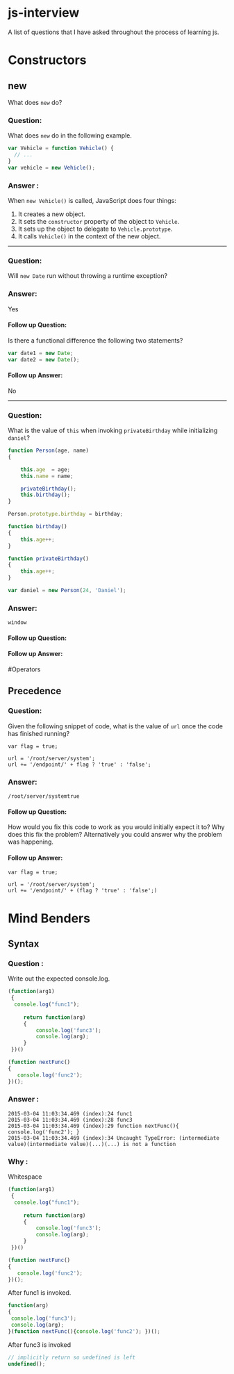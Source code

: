 js-interview
============
A list of questions that I have asked throughout the process of learning js.

# Constructors

## new

What does `new` do?

### Question:

What does `new` do in the following example.

```js
var Vehicle = function Vehicle() {
  // ...
}
var vehicle = new Vehicle();
```
### Answer : 

When `new Vehicle()` is called, JavaScript does four things:

1. It creates a new object.
2. It sets the `constructor` property of the object to `Vehicle`.
3. It sets up the object to delegate to `Vehicle.prototype`.
4. It calls `Vehicle()` in the context of the new object.

---

### Question:

Will  `new Date` run without throwing a runtime exception?

### Answer:

Yes

#### Follow up Question:
Is there a functional difference the following two statements?
```javascript
var date1 = new Date;
var date2 = new Date();
```

#### Follow up Answer:
No

---

### Question:

What is the value of `this` when invoking `privateBirthday` while initializing `daniel`?

```javascript
function Person(age, name)
{

	this.age  = age;
	this.name = name;

	privateBirthday();
	this.birthday();
}

Person.prototype.birthday = birthday;

function birthday()
{
	this.age++;
}

function privateBirthday()
{
	this.age++;
}

var daniel = new Person(24, 'Daniel');
```

### Answer:

`window`

#### Follow up Question:

#### Follow up Answer:

#Operators
## Precedence

### Question:
Given the following snippet of code, what is the value of `url` once the code has finished running?
```
var flag = true;

url = '/root/server/system';
url += '/endpoint/' + flag ? 'true' : 'false';
```
### Answer:

`/root/server/systemtrue`

#### Follow up Question:

How would you fix this code to work as you would initially expect it to? Why does this fix the problem? Alternatively you could answer why the problem was happening.

#### Follow up Answer:

```
var flag = true;

url = '/root/server/system';
url += '/endpoint/' + (flag ? 'true' : 'false';)
```

# Mind Benders

## Syntax 

### Question :

Write out the expected console.log.

```js
(function(arg1)
 {
  console.log("func1");
     
     return function(arg)
     {
         console.log('func3');
         console.log(arg);
     }
 })()

(function nextFunc()
{
   console.log('func2'); 
})();
```

### Answer :

```
2015-03-04 11:03:34.469 (index):24 func1
2015-03-04 11:03:34.469 (index):28 func3
2015-03-04 11:03:34.469 (index):29 function nextFunc(){ console.log('func2'); }
2015-03-04 11:03:34.469 (index):34 Uncaught TypeError: (intermediate value)(intermediate value)(...)(...) is not a function
```

### Why :

Whitespace

```js
(function(arg1)
 {
  console.log("func1");
     
     return function(arg)
     {
         console.log('func3');
         console.log(arg);
     }
 })()

(function nextFunc()
{
   console.log('func2'); 
})();
```
After func1 is invoked.
```js
function(arg)
{
 console.log('func3');
 console.log(arg);
}(function nextFunc(){console.log('func2'); })();
```

After func3 is invoked 
```js
// implicitly return so undefined is left
undefined();
```

